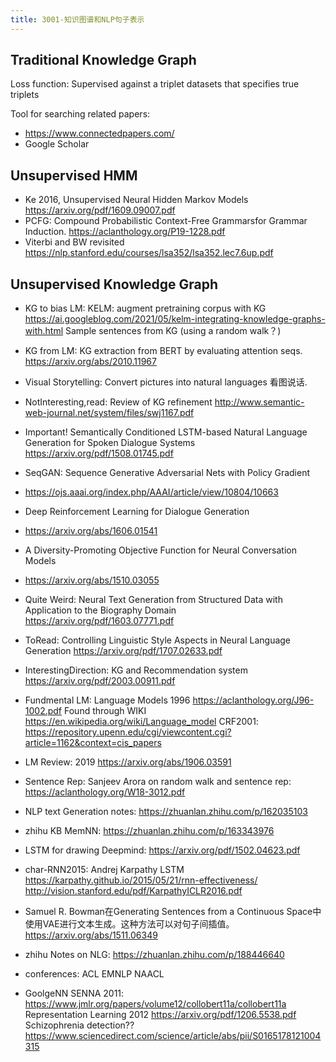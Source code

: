 ```yaml
---
title: 3001-知识图谱和NLP句子表示
---
```


## Traditional Knowledge Graph

Loss function: Supervised against a triplet datasets that specifies true
triplets

Tool for searching related papers:
 - https://www.connectedpapers.com/
 - Google Scholar


## Unsupervised HMM

- Ke 2016, Unsupervised Neural Hidden Markov Models https://arxiv.org/pdf/1609.09007.pdf
- PCFG: Compound Probabilistic Context-Free Grammarsfor Grammar Induction. https://aclanthology.org/P19-1228.pdf
- Viterbi and BW revisited https://nlp.stanford.edu/courses/lsa352/lsa352.lec7.6up.pdf

## Unsupervised Knowledge Graph

- KG to bias LM: KELM: augment pretraining corpus with KG
  https://ai.googleblog.com/2021/05/kelm-integrating-knowledge-graphs-with.html
  Sample sentences from KG (using a random walk？)  

- KG from LM: KG extraction from BERT by evaluating attention seqs.
  https://arxiv.org/abs/2010.11967

- Visual Storytelling: Convert pictures into natural languages 看图说话.

- NotInteresting,read: Review of KG refinement http://www.semantic-web-journal.net/system/files/swj1167.pdf

- Important! Semantically Conditioned LSTM-based Natural Language Generation for Spoken Dialogue Systems
  https://arxiv.org/pdf/1508.01745.pdf
 - SeqGAN: Sequence Generative Adversarial Nets with Policy Gradient
 - https://ojs.aaai.org/index.php/AAAI/article/view/10804/10663
 - Deep Reinforcement Learning for Dialogue Generation
 - https://arxiv.org/abs/1606.01541
 - A Diversity-Promoting Objective Function for Neural Conversation Models
 - https://arxiv.org/abs/1510.03055

- Quite Weird: Neural Text Generation from Structured Data with Application to the Biography Domain
  https://arxiv.org/pdf/1603.07771.pdf

- ToRead: Controlling Linguistic Style Aspects in Neural Language Generation
  https://arxiv.org/pdf/1707.02633.pdf

- InterestingDirection: KG and Recommendation system
  https://arxiv.org/pdf/2003.00911.pdf

- Fundmental LM: Language Models 1996 https://aclanthology.org/J96-1002.pdf
  Found through WIKI https://en.wikipedia.org/wiki/Language_model
  CRF2001: https://repository.upenn.edu/cgi/viewcontent.cgi?article=1162&context=cis_papers

- LM Review: 2019 https://arxiv.org/abs/1906.03591

- Sentence Rep: Sanjeev Arora on random walk and sentence rep:
  https://aclanthology.org/W18-3012.pdf

- NLP text Generation notes: https://zhuanlan.zhihu.com/p/162035103

- zhihu KB MemNN: https://zhuanlan.zhihu.com/p/163343976

- LSTM for drawing Deepmind: https://arxiv.org/pdf/1502.04623.pdf

- char-RNN2015: Andrej Karpathy LSTM https://karpathy.github.io/2015/05/21/rnn-effectiveness/
  http://vision.stanford.edu/pdf/KarpathyICLR2016.pdf

- Samuel R. Bowman在Generating Sentences from a Continuous Space中使用VAE进行文本生成。这种方法可以对句子间插值。
  https://arxiv.org/abs/1511.06349

- zhihu Notes on NLG: https://zhuanlan.zhihu.com/p/188446640

- conferences: ACL EMNLP NAACL

- GoolgeNN SENNA 2011: https://www.jmlr.org/papers/volume12/collobert11a/collobert11a
  Representation Learning 2012 https://arxiv.org/pdf/1206.5538.pdf
  Schizophrenia detection?? https://www.sciencedirect.com/science/article/abs/pii/S0165178121004315
